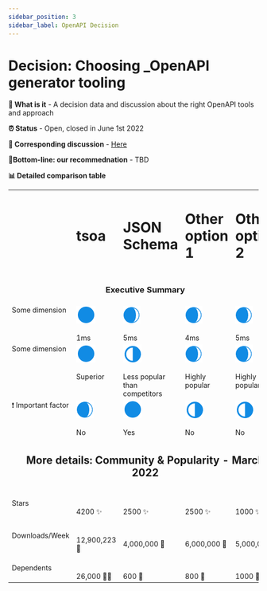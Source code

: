 ```yaml
---
sidebar_position: 3
sidebar_label: OpenAPI Decision
---
```


# Decision: Choosing **_OpenAPI** generator tooling

**📔 What is it** - A decision data and discussion about the right OpenAPI tools and approach

**⏰ Status** - Open, closed in June 1st 2022

**📁 Corresponding discussion** - [Here](https://github.com/practicajs/practica/issues/67)

**🎯Bottom-line: our recommednation** - TBD

**📊 Detailed comparison table**

<table width="80%" valign="top">
  <tr>
    <td></td>
    <td><h1>tsoa</h1></td>
    <td><h1>JSON Schema</h1></td>
    <td><h1>Other option 1</h1></td>
    <td><h1>Other option 2</h1></td>
  </tr>
  <tr>
    <td colspan="5" align="center"><h3>Executive Summary</h2></td>
  </tr>
  <tr valign="top">
    <td>Some dimension</td>
    <td><img src="./img/full.png"/><br/><br/>1ms</td>
    <td><img src="./img/almost-full.png"/><br><br>5ms</td>
    <td>
      <img src="./img/almost-full.png"/><br><br>4ms</td>
    <td><img src="./img/almost-full.png"/><br><br>5ms</td>
  </tr>
  <tr valign="top">
    <td>Some dimension</td>
    <td><img src="./img/full.png"/><br/><br/>Superior</td>
    <td><img src="./img/partial.png"/><br><br>Less popular than competitors</td>
    <td><img src="./img/almost-full.png"/><br><br>Highly popular</td>
    <td>
      <img src="./img/almost-full.png"/><br><br>Highly popular</td>
  </tr>
  <tr valign="top">
    <td>❗ Important factor</td>
    <td><img src="./img/almost-full.png"/><br/><br/>No</td>
    <td><img src="./img/full.png"/><br><br>Yes</td>
    <td><img src="./img/partial.png"/><br><br>No</td>
    <td>
      <img src="./img/partial.png"/><br><br>No</td>
  </tr>

  <tr>
    <td class="tg-ho3n" colspan="5" align="center"><h2>More details: Community & Popularity - March 2022</h2></td>
  </tr>
  <tr>
    <td>Stars</td>
    <td><br><br>4200 ✨</td>
    <td><br><br>2500 ✨</td>
    <td><br><br>2500 ✨</td>
    <td><br><br>1000 ✨</td>
  </tr>
  <tr>
    <td>Downloads/Week</td>
    <td><br><br>12,900,223 📁</td>
    <td><br><br>4,000,000 📁</td>
    <td><br><br>6,000,000 📁</td>
    <td><br><br>5,000,000 📁</td>
  </tr>
    <tr>
    <td>Dependents</td>
    <td><br><br>26,000 👩‍👧</td>
    <td><br><br>600 👧</td>
    <td><br><br>800 👧</td>
    <td><br><br>1000 👧</td>
  </tr>
</table>
